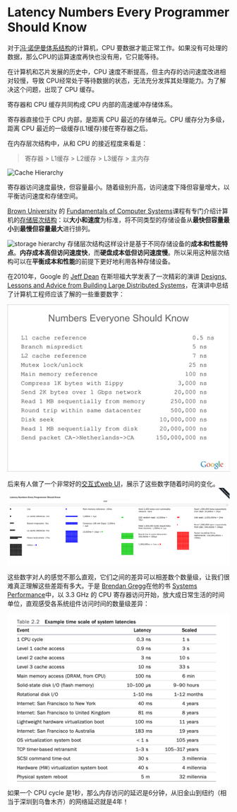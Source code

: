 # Latency Numbers Every Programmer Should Know

对于[冯·诺伊曼体系结构](https://en.wikipedia.org/wiki/Von_Neumann_architecture)的计算机，CPU 要数据才能正常工作。如果没有可处理的数据，那么CPU的运算速度再快也没有用，它只能等待。

在计算机和芯片发展的历史中，CPU 速度不断提高，但主内存的访问速度改进相对较慢，导致 CPU经常处于等待数据的状态，无法充分发挥其处理能力。为了解决这个问题，出现了 CPU 缓存。

寄存器和 CPU 缓存共同构成 CPU 内部的高速缓冲存储体系。

寄存器直接位于 CPU 内部，是距离 CPU 最近的存储单元。CPU 缓存分为多级，距离 CPU 最近的一级缓存(L1缓存)接在寄存器之后。

在内存层次结构中，从和 CPU 的接近程度来看是：

> 寄存器 > L1缓存 > L2缓存 > L3缓存 > 主内存

![Cache Hierarchy](https://upload.wikimedia.org/wikipedia/commons/0/00/Cache_Hierarchy_Updated.png)

寄存器访问速度最快，但容量最小。随着级别升高，访问速度下降但容量增大，以平衡访问速度和存储空间。

[Brown University](https://www.brown.edu/) 的 [Fundamentals of Computer Systems](https://cs.brown.edu/courses/csci0300/2023/index.html)课程有专门介绍计算机的[存储层次结构](https://cs.brown.edu/courses/csci0300/2023/notes/l12.html)：以**大小和速度**为标准，将不同类型的存储设备从**最快但容量最小**到**最慢但容量最大**进行排列。

![storage hierarchy](https://cs.brown.edu/courses/csci0300/2023/notes/assets/l10-storage-hierarchy.png)
存储层次结构这样设计是基于不同存储设备的**成本和性能特点**。**内存成本高但访问速度快**，而**硬盘成本低但访问速度慢**。所以采用这种层次结构可以在**平衡成本和性能**的前提下更好地利用各种存储设备。

在2010年，Google 的 [Jeff Dean](https://en.wikipedia.org/wiki/Jeff_Dean_(computer_scientist)) 在斯坦福大学发表了一次精彩的演讲 [Designs, Lessons and Advice from Building Large Distributed Systems](https://www.cs.cornell.edu/projects/ladis2009/talks/dean-keynote-ladis2009.pdf)，在演讲中总结了计算机工程师应该了解的一些重要数字：

![Numbers Everyone Should Know](https://raw.githubusercontent.com/mz1999/material/master/images/202310111506531.png)

后来有人做了一个非常好的[交互式web UI](https://colin-scott.github.io/personal_website/research/interactive_latency.html)，展示了这些数字随着时间的变化。
![#### Latency Numbers Every Programmer Should Know](https://raw.githubusercontent.com/mz1999/material/master/images/202310111518524.png)

这些数字对人的感觉不那么直观，它们之间的差异可以相差数个数量级，让我们很难真正理解这些差距有多大。于是 [Brendan Gregg](https://www.brendangregg.com/index.html)在他的书 [Systems Performance](https://www.brendangregg.com/systems-performance-2nd-edition-book.html)中，以 3.3 GHz 的 CPU 寄存器访问开始，放大成日常生活的时间单位，直观感受各系统组件访问时间的数量级差异：

![Example time scale of system latencies](https://raw.githubusercontent.com/mz1999/material/master/images/202310111532122.png)
如果一个 CPU cycle 是1秒，那么内存访问的延迟是6分钟，从旧金山到纽约（相当于深圳到乌鲁木齐）的网络延迟就是4年！
